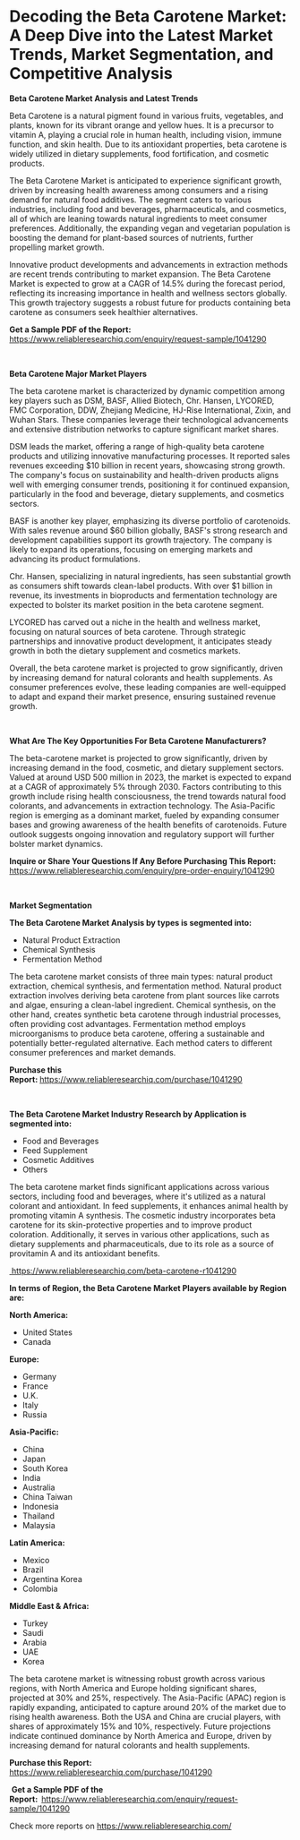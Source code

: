 <p><h1>Decoding the Beta Carotene Market: A Deep Dive into the Latest Market Trends, Market Segmentation, and Competitive Analysis</h1></p><p><strong>Beta Carotene Market Analysis and Latest Trends</strong></p>
<p><p>Beta Carotene is a natural pigment found in various fruits, vegetables, and plants, known for its vibrant orange and yellow hues. It is a precursor to vitamin A, playing a crucial role in human health, including vision, immune function, and skin health. Due to its antioxidant properties, beta carotene is widely utilized in dietary supplements, food fortification, and cosmetic products.</p><p>The Beta Carotene Market is anticipated to experience significant growth, driven by increasing health awareness among consumers and a rising demand for natural food additives. The segment caters to various industries, including food and beverages, pharmaceuticals, and cosmetics, all of which are leaning towards natural ingredients to meet consumer preferences. Additionally, the expanding vegan and vegetarian population is boosting the demand for plant-based sources of nutrients, further propelling market growth.</p><p>Innovative product developments and advancements in extraction methods are recent trends contributing to market expansion. The Beta Carotene Market is expected to grow at a CAGR of 14.5% during the forecast period, reflecting its increasing importance in health and wellness sectors globally. This growth trajectory suggests a robust future for products containing beta carotene as consumers seek healthier alternatives.</p></p>
<p><strong>Get a Sample PDF of the Report:&nbsp;</strong> <a href="https://www.reliableresearchiq.com/enquiry/request-sample/1041290?utm_campaign=2583&utm_medium=2&utm_source=Github&utm_content=ia&utm_term=28022025&utm_id=beta-carotene">https://www.reliableresearchiq.com/enquiry/request-sample/1041290</a></p>
<p>&nbsp;</p>
<p><strong>Beta Carotene Major Market Players</strong></p>
<p><p>The beta carotene market is characterized by dynamic competition among key players such as DSM, BASF, Allied Biotech, Chr. Hansen, LYCORED, FMC Corporation, DDW, Zhejiang Medicine, HJ-Rise International, Zixin, and Wuhan Stars. These companies leverage their technological advancements and extensive distribution networks to capture significant market shares.</p><p>DSM leads the market, offering a range of high-quality beta carotene products and utilizing innovative manufacturing processes. It reported sales revenues exceeding $10 billion in recent years, showcasing strong growth. The company's focus on sustainability and health-driven products aligns well with emerging consumer trends, positioning it for continued expansion, particularly in the food and beverage, dietary supplements, and cosmetics sectors.</p><p>BASF is another key player, emphasizing its diverse portfolio of carotenoids. With sales revenue around $60 billion globally, BASF's strong research and development capabilities support its growth trajectory. The company is likely to expand its operations, focusing on emerging markets and advancing its product formulations.</p><p>Chr. Hansen, specializing in natural ingredients, has seen substantial growth as consumers shift towards clean-label products. With over $1 billion in revenue, its investments in bioproducts and fermentation technology are expected to bolster its market position in the beta carotene segment.</p><p>LYCORED has carved out a niche in the health and wellness market, focusing on natural sources of beta carotene. Through strategic partnerships and innovative product development, it anticipates steady growth in both the dietary supplement and cosmetics markets.</p><p>Overall, the beta carotene market is projected to grow significantly, driven by increasing demand for natural colorants and health supplements. As consumer preferences evolve, these leading companies are well-equipped to adapt and expand their market presence, ensuring sustained revenue growth.</p></p>
<p>&nbsp;</p>
<p><strong>What Are The Key Opportunities For Beta Carotene Manufacturers?</strong></p>
<p><p>The beta-carotene market is projected to grow significantly, driven by increasing demand in the food, cosmetic, and dietary supplement sectors. Valued at around USD 500 million in 2023, the market is expected to expand at a CAGR of approximately 5% through 2030. Factors contributing to this growth include rising health consciousness, the trend towards natural food colorants, and advancements in extraction technology. The Asia-Pacific region is emerging as a dominant market, fueled by expanding consumer bases and growing awareness of the health benefits of carotenoids. Future outlook suggests ongoing innovation and regulatory support will further bolster market dynamics.</p></p>
<p><strong>Inquire or Share Your Questions If Any Before Purchasing This Report:</strong> <a href="https://www.reliableresearchiq.com/enquiry/pre-order-enquiry/1041290?utm_campaign=2583&utm_medium=2&utm_source=Github&utm_content=ia&utm_term=28022025&utm_id=beta-carotene">https://www.reliableresearchiq.com/enquiry/pre-order-enquiry/1041290</a></p>
<p>&nbsp;</p>
<p><strong>Market Segmentation</strong></p>
<p><strong>The Beta Carotene Market Analysis by types is segmented into:</strong></p>
<p><ul><li>Natural Product Extraction</li><li>Chemical Synthesis</li><li>Fermentation Method</li></ul></p>
<p><p>The beta carotene market consists of three main types: natural product extraction, chemical synthesis, and fermentation method. Natural product extraction involves deriving beta carotene from plant sources like carrots and algae, ensuring a clean-label ingredient. Chemical synthesis, on the other hand, creates synthetic beta carotene through industrial processes, often providing cost advantages. Fermentation method employs microorganisms to produce beta carotene, offering a sustainable and potentially better-regulated alternative. Each method caters to different consumer preferences and market demands.</p></p>
<p><strong>Purchase this Report:&nbsp;</strong><a href="https://www.reliableresearchiq.com/purchase/1041290?utm_campaign=2583&utm_medium=2&utm_source=Github&utm_content=ia&utm_term=28022025&utm_id=beta-carotene">https://www.reliableresearchiq.com/purchase/1041290</a></p>
<p>&nbsp;</p>
<p><strong>The Beta Carotene Market Industry Research by Application is segmented into:</strong></p>
<p><ul><li>Food and Beverages</li><li>Feed Supplement</li><li>Cosmetic Additives</li><li>Others</li></ul></p>
<p><p>The beta carotene market finds significant applications across various sectors, including food and beverages, where it's utilized as a natural colorant and antioxidant. In feed supplements, it enhances animal health by promoting vitamin A synthesis. The cosmetic industry incorporates beta carotene for its skin-protective properties and to improve product coloration. Additionally, it serves in various other applications, such as dietary supplements and pharmaceuticals, due to its role as a source of provitamin A and its antioxidant benefits.</p></p>
<p><a href="https://www.reliableresearchiq.com/beta-carotene-r1041290?utm_campaign=2583&utm_medium=2&utm_source=Github&utm_content=ia&utm_term=28022025&utm_id=beta-carotene">&nbsp;https://www.reliableresearchiq.com/beta-carotene-r1041290</a></p>
<p><strong>In terms of Region, the Beta Carotene Market Players available by Region are:</strong></p>
<p>
    <p> <strong> North America: </strong>
        <ul>
            <li>United States</li>
            <li>Canada</li>
        </ul>
        </p> 
    <p> <strong> Europe: </strong>
        <ul>
            <li>Germany</li>
            <li>France</li>
            <li>U.K.</li>
            <li>Italy</li>
            <li>Russia</li>
        </ul>
        </p> 
    <p> <strong> Asia-Pacific: </strong>
        <ul>
            <li>China</li>
            <li>Japan</li>
            <li>South Korea</li>
            <li>India</li>
            <li>Australia</li>
            <li>China Taiwan</li>
            <li>Indonesia</li>
            <li>Thailand</li>
            <li>Malaysia</li>
        </ul>
        </p> 
    <p> <strong> Latin America: </strong>
        <ul>
            <li>Mexico</li>
            <li>Brazil</li>
            <li>Argentina Korea</li>
            <li>Colombia</li>
        </ul>
        </p> 
    <p> <strong> Middle East & Africa: </strong>
        <ul>
            <li>Turkey</li>
            <li>Saudi</li>
            <li>Arabia</li>
            <li>UAE</li>
            <li>Korea</li>
        </ul>
    </p>
    </p>
<p><p>The beta carotene market is witnessing robust growth across various regions, with North America and Europe holding significant shares, projected at 30% and 25%, respectively. The Asia-Pacific (APAC) region is rapidly expanding, anticipated to capture around 20% of the market due to rising health awareness. Both the USA and China are crucial players, with shares of approximately 15% and 10%, respectively. Future projections indicate continued dominance by North America and Europe, driven by increasing demand for natural colorants and health supplements.</p></p>
<p><strong>Purchase this Report: </strong><a href="https://www.reliableresearchiq.com/purchase/1041290?utm_campaign=2583&utm_medium=2&utm_source=Github&utm_content=ia&utm_term=28022025&utm_id=beta-carotene">https://www.reliableresearchiq.com/purchase/1041290</a></p>
<p>&nbsp;<strong>Get a Sample PDF of the Report:&nbsp;&nbsp;</strong><a href="https://www.reliableresearchiq.com/enquiry/request-sample/1041290?utm_campaign=2583&utm_medium=2&utm_source=Github&utm_content=ia&utm_term=28022025&utm_id=beta-carotene">https://www.reliableresearchiq.com/enquiry/request-sample/1041290</a></p>
<p><strong></strong></p>
<p>Check more reports on <a href="https://www.reliableresearchiq.com/?utm_campaign=2583&utm_medium=2&utm_source=Github&utm_content=ia&utm_term=28022025&utm_id=beta-carotene">https://www.reliableresearchiq.com/</a></p>